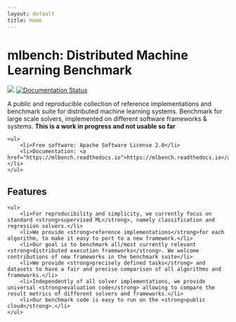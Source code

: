 ```yaml
---
layout: default
title: Home
---
```

<h1>mlbench: Distributed Machine Learning Benchmark</h1>

<a href="https://travis-ci.com/mlbench/mlbench"><img src="https://travis-ci.com/mlbench/mlbench.svg?branch=develop"></a>
<a href="https://mlbench.readthedocs.io/en/latest/?badge=latest"><img src="https://readthedocs.org/projects/mlbench/badge/?version=latest" alt="Documentation Status"></a>





<p>A public and reproducible collection of reference implementations and benchmark suite for distributed machine learning systems. Benchmark for large scale solvers, implemented on different software frameworks & systems.
<strong>This is a work in progress and not usable so far</strong>


    <ul>
        <li>Free software: Apache Software License 2.0</li>
        <li>Documentation: <a href="https://mlbench.readthedocs.io">https://mlbench.readthedocs.io</a>.</li>
    </ul>
</p>

<p>
    <h2>Features</h2>

    <ul>
        <li>For reproducibility and simplicity, we currently focus on standard <strong>supervised ML</strong>, namely classification and regression solvers.</li>
        <li>We provide <strong>reference implementations</strong>for each algorithm, to make it easy to port to a new framework.</li>
        <li>Our goal is to benchmark all/most currently relevant <strong>distributed execution frameworks</strong>. We welcome contributions of new frameworks in the benchmark suite</li>
        <li>We provide <strong>precisely defined tasks</strong> and datasets to have a fair and precise comparison of all algorithms and frameworks.</li>
        <li>Independently of all solver implementations, we provide universal <strong>evaluation code</strong> allowing to compare the result metrics of different solvers and frameworks.</li>
        <li>Our benchmark code is easy to run on the <strong>public cloud</strong>.</li>
    </ul>
</p>

